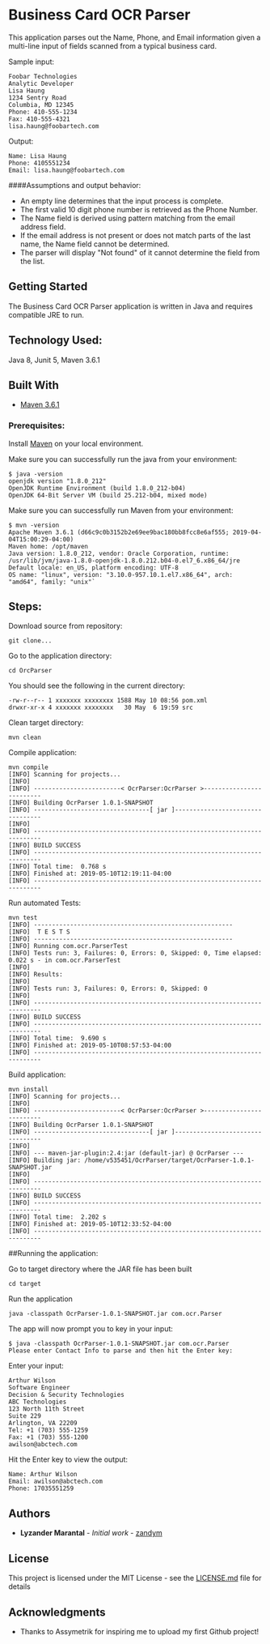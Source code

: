 # Business Card OCR Parser

This application parses out the Name, Phone, and Email information given a multi-line input of fields scanned from a typical business card. 

Sample input:

```
Foobar Technologies
Analytic Developer
Lisa Haung
1234 Sentry Road
Columbia, MD 12345
Phone: 410-555-1234
Fax: 410-555-4321
lisa.haung@foobartech.com
```

Output:

```
Name: Lisa Haung
Phone: 4105551234
Email: lisa.haung@foobartech.com
```

####Assumptions and output behavior:
* An empty line determines that the input process is complete.
* The first valid 10 digit phone number is retrieved as the Phone Number.
* The Name field is derived using pattern matching from the email address field.
* If the email address is not present or does not match parts of the last name, the Name field cannot be determined.   
* The parser will display "Not found" of it cannot determine the field from the list.

## Getting Started

The Business Card OCR Parser application is written in Java and requires compatible JRE to run. 

## Technology Used:  

Java 8, Junit 5, Maven 3.6.1 

## Built With

* [Maven 3.6.1](https://maven.apache.org/) 


### Prerequisites:

Install [Maven](https://maven.apache.org/)  on your local environment.

Make sure you can successfully run the java from your environment:

```
$ java -version
openjdk version "1.8.0_212"
OpenJDK Runtime Environment (build 1.8.0_212-b04)
OpenJDK 64-Bit Server VM (build 25.212-b04, mixed mode)
```


Make sure you can successfully run Maven from your environment:

```
$ mvn -version
Apache Maven 3.6.1 (d66c9c0b3152b2e69ee9bac180bb8fcc8e6af555; 2019-04-04T15:00:29-04:00)
Maven home: /opt/maven
Java version: 1.8.0_212, vendor: Oracle Corporation, runtime: /usr/lib/jvm/java-1.8.0-openjdk-1.8.0.212.b04-0.el7_6.x86_64/jre
Default locale: en_US, platform encoding: UTF-8
OS name: "linux", version: "3.10.0-957.10.1.el7.x86_64", arch: "amd64", family: "unix"`
```

## Steps:

Download source from repository:

```
git clone...
```

Go to the application directory:

```
cd OrcParser
```

You should see the following in the current directory:

```
-rw-r--r-- 1 xxxxxxx xxxxxxxx 1588 May 10 08:56 pom.xml
drwxr-xr-x 4 xxxxxxx xxxxxxxx   30 May  6 19:59 src
```

Clean target directory:

```
mvn clean
```
   
Compile application:

```
mvn compile
[INFO] Scanning for projects...
[INFO] 
[INFO] ------------------------< OcrParser:OcrParser >-------------------------
[INFO] Building OcrParser 1.0.1-SNAPSHOT
[INFO] --------------------------------[ jar ]---------------------------------
[INFO] 
[INFO] ------------------------------------------------------------------------
[INFO] BUILD SUCCESS
[INFO] ------------------------------------------------------------------------
[INFO] Total time:  0.768 s
[INFO] Finished at: 2019-05-10T12:19:11-04:00
[INFO] ------------------------------------------------------------------------
```

Run automated Tests:

```
mvn test
[INFO] -------------------------------------------------------
[INFO]  T E S T S
[INFO] -------------------------------------------------------
[INFO] Running com.ocr.ParserTest
[INFO] Tests run: 3, Failures: 0, Errors: 0, Skipped: 0, Time elapsed: 0.022 s - in com.ocr.ParserTest
[INFO] 
[INFO] Results:
[INFO] 
[INFO] Tests run: 3, Failures: 0, Errors: 0, Skipped: 0
[INFO] 
[INFO] ------------------------------------------------------------------------
[INFO] BUILD SUCCESS
[INFO] ------------------------------------------------------------------------
[INFO] Total time:  9.690 s
[INFO] Finished at: 2019-05-10T08:57:53-04:00
[INFO] ------------------------------------------------------------------------
```

Build application:

```
mvn install
[INFO] Scanning for projects...
[INFO] 
[INFO] ------------------------< OcrParser:OcrParser >-------------------------
[INFO] Building OcrParser 1.0.1-SNAPSHOT
[INFO] --------------------------------[ jar ]---------------------------------
[INFO] 
[INFO] --- maven-jar-plugin:2.4:jar (default-jar) @ OcrParser ---
[INFO] Building jar: /home/v535451/OcrParser/target/OcrParser-1.0.1-SNAPSHOT.jar
[INFO] 
[INFO] ------------------------------------------------------------------------
[INFO] BUILD SUCCESS
[INFO] ------------------------------------------------------------------------
[INFO] Total time:  2.202 s
[INFO] Finished at: 2019-05-10T12:33:52-04:00
[INFO] ------------------------------------------------------------------------
```

##Running the application:

Go to target directory where the JAR file has been built

```
cd target
```


Run the application

```
java -classpath OcrParser-1.0.1-SNAPSHOT.jar com.ocr.Parser
 ```

The app will now prompt you to key in your input:


```
$ java -classpath OcrParser-1.0.1-SNAPSHOT.jar com.ocr.Parser
Please enter Contact Info to parse and then hit the Enter key:
```

Enter your input:

```
Arthur Wilson
Software Engineer
Decision & Security Technologies
ABC Technologies
123 North 11th Street
Suite 229
Arlington, VA 22209
Tel: +1 (703) 555-1259
Fax: +1 (703) 555-1200
awilson@abctech.com
```

Hit the Enter key to view the output:

```
Name: Arthur Wilson
Email: awilson@abctech.com
Phone: 17035551259
```

## Authors

* **Lyzander Marantal** - *Initial work* - [zandym](https://github.com/zandym)



## License

This project is licensed under the MIT License - see the [LICENSE.md](LICENSE.md) file for details

## Acknowledgments

* Thanks to Assymetrik for inspiring me to upload my first Github project!
